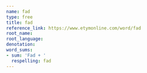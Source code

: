 ```yaml
---
name: fad
type: free
title: fad
reference_link: https://www.etymonline.com/word/fad
root_name: 
root_language: 
denotation: 
word_sums:
- sum: 'Fad + '
  respelling: fad
---
```

